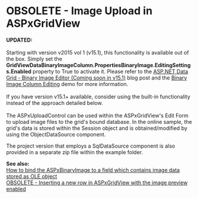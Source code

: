 # OBSOLETE - Image Upload in ASPxGridView


<p><strong>UPDATED:</strong><br /><br />Starting with version v2015 vol 1 (v15.1), this functionality is available out of the box. Simply set the <strong>GridViewDataBinaryImageColumn.PropertiesBinaryImage.EditingSettings.Enabled</strong> property to True to activate it. Please refer to the <a href="https://community.devexpress.com/blogs/aspnet/archive/2015/05/28/asp-net-data-grid-binary-image-editor-coming-soon-in-v15-1.aspx">ASP.NET Data Grid - Binary Image Editor (Coming soon in v15.1)</a> blog post and the <a href="http://demos.devexpress.com/ASPxGridViewDemos/GridEditing/BinaryImageColumnEditing.aspx">Binary Image Column Editing</a> demo for more information.<br /><br />If you have version v15.1+ available, consider using the built-in functionality instead of the approach detailed below.<br /><br />The ASPxUploadControl can be used within the ASPxGridView's Edit Form to upload image files to the grid's bound database. In the online sample, the grid's data is stored within the Session object and is obtained/modified by using the ObjectDataSource component.</p>
<p>The project version that employs a SqlDataSource component is also provided in a separate zip file within the example folder.</p>
<p><strong>See also:</strong><br /> <a href="https://www.devexpress.com/Support/Center/p/E1414">How to bind the ASPxBinaryImage to a field which contains image data stored as OLE object</a><br /> <a href="https://www.devexpress.com/Support/Center/p/E2933">OBSOLETE - Inserting a new row in ASPxGridView with the image preview enabled</a></p>

<br/>


